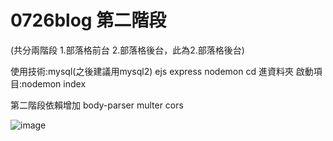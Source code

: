 # 0726blog 第二階段
(共分兩階段 1.部落格前台 2.部落格後台，此為2.部落格後台)

使用技術:mysql(之後建議用mysql2) ejs express nodemon
cd 進資料夾
啟動項目:nodemon index

第二階段依賴增加 body-parser multer cors

![image](https://github.com/sam921611/Node-projects/blob/master/0726blog2/screenshoots/blog2GIF.gif)
